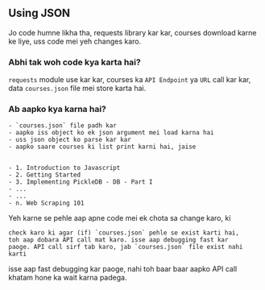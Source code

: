 ## Using JSON

Jo code humne likha tha, requests library kar kar, courses download karne ke liye, uss code mei yeh changes karo.

### Abhi tak woh code kya karta hai?
`requests` module use kar kar, courses ka `API Endpoint` ya `URL` call kar kar, data `courses.json` file mei store karta hai.

### Ab aapko kya karna hai?

    - `courses.json` file padh kar
    - aapko iss object ko ek json argument mei load karna hai
    - uss json object ko parse kar kar
    - aapko saare courses ki list print karni hai, jaise


    - 1. Introduction to Javascript
    - 2. Getting Started
    - 3. Implementing PickleDB - DB - Part I
    - ...
    - ...
    - n. Web Scraping 101

Yeh karne se pehle aap apne code mei ek chota sa change karo, ki

    check karo ki agar (if) `courses.json` pehle se exist karti hai,
    toh aap dobara API call mat karo. isse aap debugging fast kar
    paoge. API call sirf tab karo, jab `courses.json` file exist nahi
    karti

isse aap fast debugging kar paoge, nahi toh baar baar
aapko API call khatam hone ka wait karna padega.